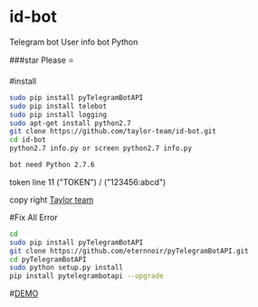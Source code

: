 # id-bot
Telegram bot User info bot  Python 

###star Please :star:

#install

```sh
sudo pip install pyTelegramBotAPI
sudo pip install telebot
sudo pip install logging
sudo apt-get install python2.7
git clone https://github.com/taylor-team/id-bot.git
cd id-bot
python2.7 info.py or screen python2.7 info.py

bot need Python 2.7.6
```

token line 11  ("TOKEN")   /  ("123456:abcd")

copy right [Taylor team](https://github.com/taylor-team)

#Fix All Error
```sh
cd
sudo pip install pyTelegramBotAPI
git clone https://github.com/eternnoir/pyTelegramBotAPI.git
cd pyTelegramBotAPI
sudo python setup.py install
pip install pytelegrambotapi --upgrade
```

#[DEMO](https://telegram.me/ID_bot_robot)

